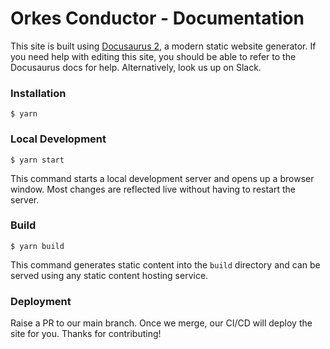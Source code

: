 # Orkes Conductor - Documentation

This site is built using [Docusaurus 2](https://docusaurus.io/), a modern static website generator. If you need help
with editing this site, you should be able to refer to the Docusaurus docs for help. Alternatively, look us up on Slack.

### Installation

```
$ yarn
```

### Local Development

```
$ yarn start
```

This command starts a local development server and opens up a browser window. Most changes are reflected live without
having to restart the server.

### Build

```
$ yarn build
```

This command generates static content into the `build` directory and can be served using any static content hosting
service.

### Deployment

Raise a PR to our main branch. Once we merge, our CI/CD will deploy the site for you. Thanks for contributing!
